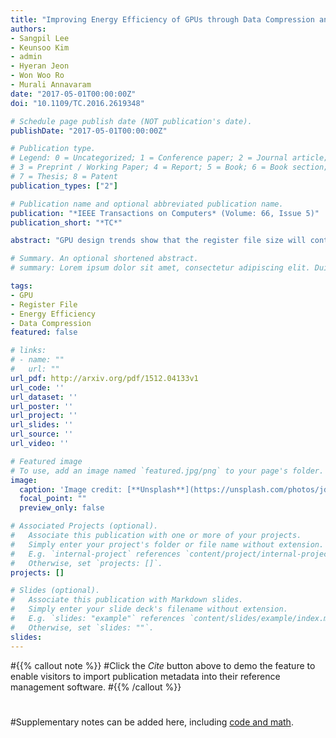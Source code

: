```yaml
---
title: "Improving Energy Efficiency of GPUs through Data Compression and Compressed Execution"
authors:
- Sangpil Lee
- Keunsoo Kim
- admin
- Hyeran Jeon
- Won Woo Ro
- Murali Annavaram
date: "2017-05-01T00:00:00Z"
doi: "10.1109/TC.2016.2619348"

# Schedule page publish date (NOT publication's date).
publishDate: "2017-05-01T00:00:00Z"

# Publication type.
# Legend: 0 = Uncategorized; 1 = Conference paper; 2 = Journal article;
# 3 = Preprint / Working Paper; 4 = Report; 5 = Book; 6 = Book section;
# 7 = Thesis; 8 = Patent
publication_types: ["2"]

# Publication name and optional abbreviated publication name.
publication: "*IEEE Transactions on Computers* (Volume: 66, Issue 5)"
publication_short: "*TC*"

abstract: "GPU design trends show that the register file size will continue to increase to enable even more thread level parallelism. As a result register file consumes a large fraction of the total GPU chip power. This paper explores register file data compression for GPUs to improve power efficiency. Compression reduces the width of the register file read and write operations, which in turn reduces dynamic power. This work is motivated by the observation that the register values of threads within the same warp are similar, namely the arithmetic differences between two successive thread registers is small. Compression exploits the value similarity by removing data redundancy of register values. Without decompressing operand values some instructions can be processed inside register file, which enables to further save energy by minimizing data movement and processing in power hungry main execution unit. Evaluation results show that the proposed techniques save 25 percent of the total register file energy consumption and 21 percent of the total execution unit energy consumption with negligible performance impact."

# Summary. An optional shortened abstract.
# summary: Lorem ipsum dolor sit amet, consectetur adipiscing elit. Duis posuere tellus ac convallis placerat. Proin tincidunt magna sed ex sollicitudin condimentum.

tags:
- GPU
- Register File
- Energy Efficiency
- Data Compression
featured: false

# links:
# - name: ""
#   url: ""
url_pdf: http://arxiv.org/pdf/1512.04133v1
url_code: ''
url_dataset: ''
url_poster: ''
url_project: ''
url_slides: ''
url_source: ''
url_video: ''

# Featured image
# To use, add an image named `featured.jpg/png` to your page's folder. 
image:
  caption: 'Image credit: [**Unsplash**](https://unsplash.com/photos/jdD8gXaTZsc)'
  focal_point: ""
  preview_only: false

# Associated Projects (optional).
#   Associate this publication with one or more of your projects.
#   Simply enter your project's folder or file name without extension.
#   E.g. `internal-project` references `content/project/internal-project/index.md`.
#   Otherwise, set `projects: []`.
projects: []

# Slides (optional).
#   Associate this publication with Markdown slides.
#   Simply enter your slide deck's filename without extension.
#   E.g. `slides: "example"` references `content/slides/example/index.md`.
#   Otherwise, set `slides: ""`.
slides:
---
```


#{{% callout note %}}
#Click the *Cite* button above to demo the feature to enable visitors to import publication metadata into their reference management software.
#{{% /callout %}}
#
#Supplementary notes can be added here, including [code and math](https://sourcethemes.com/academic/docs/writing-markdown-latex/).
